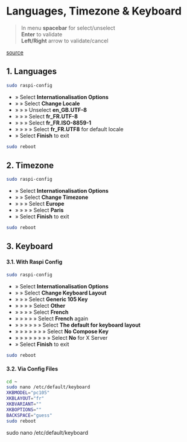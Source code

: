 # Languages, Timezone & Keyboard

> In menu **spacebar** for select/unselect<br>
> **Enter** to validate<br>
> **Left/Right** arrow to validate/cancel

[source](http://www.tropfacile.net/doku.php/raspberry-pi/comment-passer-votre-raspberry-en-francais)

## 1. Languages

```bash
sudo raspi-config
```
- » Select **Internationalisation Options**
- » » Select **Change Locale**
- » » » Unselect **en_GB.UTF-8**
- » » » Select **fr_FR.UTF-8**
- » » » Select **fr_FR.ISO-8859-1**
- » » » » Select **fr_FR.UTF8** for default locale
- » Select **Finish** to exit
```bash
sudo reboot
```

## 2. Timezone

```bash
sudo raspi-config
```
- » Select **Internationalisation Options**
- » » Select **Change Timezone**
- » » » Select **Europe**
- » » » » Select **Paris**
- » Select **Finish** to exit
```bash
sudo reboot
```

## 3. Keyboard

#### 3.1. With Raspi Config

```bash
sudo raspi-config
```
- » Select **Internationalisation Options**
- » » Select **Change Keyboard Layout**
- » » » Select **Generic 105 Key**
- » » » » Select **Other**
- » » » » Select **French**
- » » » » » Select **French** again
- » » » » » » Select **The default for keyboard layout**
- » » » » » » » Select **No Compose Key**
- » » » » » » » » Select **No** for X Server
- » Select **Finish** to exit
```bash
sudo reboot
```

#### 3.2. Via Config Files

```bash
cd ~
sudo nano /etc/default/keyboard
XKBMODEL="pc105"
XKBLAYOUT="fr"
XKBVARIANT=""
XKBOPTIONS=""
BACKSPACE="guess"
sudo reboot
```
sudo nano /etc/default/keyboard

